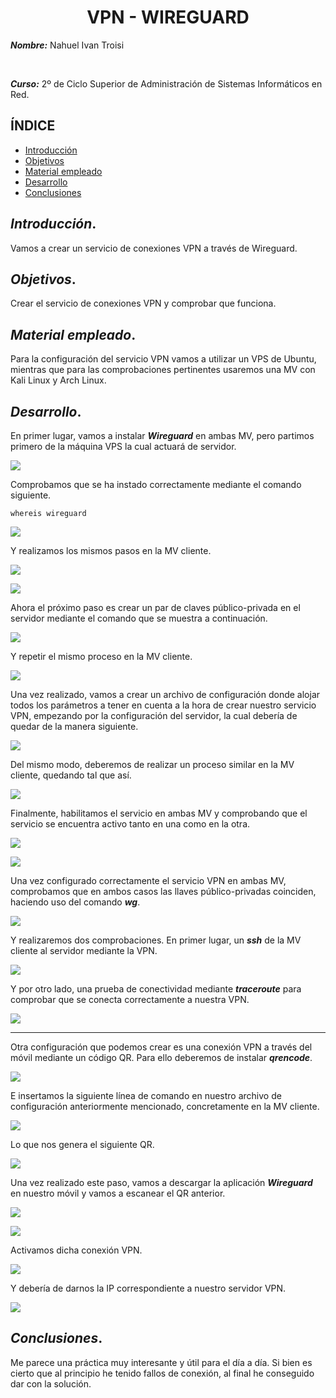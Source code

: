 <center>

# VPN - WIREGUARD


</center>

***Nombre:*** Nahuel Ivan Troisi

<br>

***Curso:*** 2º de Ciclo Superior de Administración de Sistemas Informáticos en Red.

## ÍNDICE

+ [Introducción](#id1)
+ [Objetivos](#id2)
+ [Material empleado](#id3)
+ [Desarrollo](#id4)
+ [Conclusiones](#id5)


## ***Introducción***. <a name="id1"></a>

Vamos a crear un servicio de conexiones VPN a través de Wireguard.

## ***Objetivos***. <a name="id2"></a>

Crear el servicio de conexiones VPN y comprobar que funciona. 

## ***Material empleado***. <a name="id3"></a>

Para la configuración del servicio VPN vamos a utilizar un VPS de Ubuntu, mientras que para las comprobaciones pertinentes usaremos una MV con Kali Linux y Arch Linux.

## ***Desarrollo***. <a name="id4"></a>

En primer lugar, vamos a instalar ***Wireguard*** en ambas MV, pero partimos primero de la máquina VPS la cual actuará de servidor. 

![](img/1.PNG)

Comprobamos que se ha instado correctamente mediante el comando siguiente.  

```
whereis wireguard
```

![](img/2.PNG)

Y realizamos los mismos pasos en la MV cliente. 

![](img/3.PNG)

![](img/4.PNG)

Ahora el próximo paso es crear un par de claves público-privada en el servidor mediante el comando que se muestra a continuación.

![](img/5.PNG)

Y repetir el mismo proceso en la MV cliente. 

![](img/6.PNG)

Una vez realizado, vamos a crear un archivo de configuración donde alojar todos los parámetros a tener en cuenta a la hora de crear nuestro servicio VPN, empezando por la configuración del servidor, la cual debería de quedar de la manera siguiente.

![](img/7.PNG)

Del mismo modo, deberemos de realizar un proceso similar en la MV cliente, quedando tal que así. 

![](img/8.PNG)

Finalmente, habilitamos el servicio en ambas MV y comprobando que el servicio se encuentra activo tanto en una como en la otra. 

![](img/9.PNG)

![](img/10.PNG)

Una vez configurado correctamente el servicio VPN en ambas MV, comprobamos que en ambos casos las llaves público-privadas coinciden, haciendo uso del comando ***wg***. 

![](img/11.PNG)

Y realizaremos dos comprobaciones. En primer lugar, un ***ssh*** de la MV cliente al servidor mediante la VPN. 

![](img/12.PNG)

Y por otro lado, una prueba de conectividad mediante ***traceroute*** para comprobar que se conecta correctamente a nuestra VPN.

![](img/13.PNG)

---

Otra configuración que podemos crear es una conexión VPN a través del móvil mediante un código QR.
Para ello deberemos de instalar ***qrencode***.

![](img/14.PNG)

E insertamos la siguiente línea de comando en nuestro archivo de configuración anteriormente mencionado, concretamente en la MV cliente. 

![](img/15.PNG)

Lo que nos genera el siguiente QR.

![](img/16.PNG)

Una vez realizado este paso, vamos a descargar la aplicación ***Wireguard*** en nuestro móvil y vamos a escanear el QR anterior. 

![](img/17.jpeg)

![](img/18.jpeg)

Activamos dicha conexión VPN. 

![](img/19.jpeg)

Y debería de darnos la IP correspondiente a nuestro servidor VPN. 

![](img/20.jpeg)

## ***Conclusiones***. <a name="id5"></a>

Me parece una práctica muy interesante y útil para el día a día. Si bien es cierto que al principio he tenido fallos de conexión, al final he conseguido dar con la solución.
